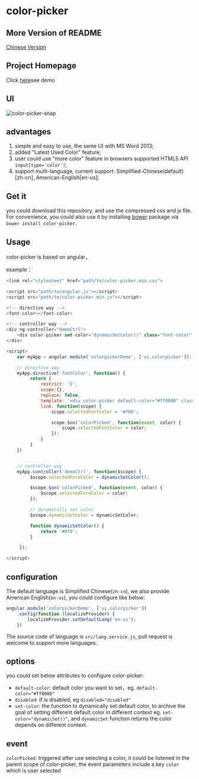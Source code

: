 # color-picker

## More Version of README
[Chinese Version](README.zh-cn.md)


## Project Homepage
Click [here](https://zhangbobell.github.io/color-picker)see demo

## UI
![color-picker-snap](snap.png)

## advantages
1. simple and easy to use, the same UI with MS Word 2013;
2. added "Latest Used Color" feature;
3. user could use "more color" feature in browsers supported HTML5 API `input[type='color']`;
4. support multi-language, current support: Simplified-Chinese(default)[zh-cn], American-English[en-us];

## Get it
you could download this repository, and use the compressed css and js file. For convenience, you could also use it by installing [bower](http://bower.io/) package via `bower install color-picker`.

## Usage
color-picker is based on angular，

example：
```javascript
<link rel="stylesheet" href="path/to/color-picker.min.css">

<script src="path/to/angular.js"></script>
<script src="path/to/color-picker.min.js"></script>

<!-- directive way -->
<font-color></font-color>

<!-- controller way -->
<div ng-controller="demoCtrl">
    <div color-picker set-color="dynamicSetColor()" class="font-color" ng-style="{'background-color': selectedForeColor}"></div>
</div>

<script>
    var myApp = angular.module('colorpickerDemo', ['ui.colorpicker']);

    // directive way
    myApp.directive('fontColor', function() {
         return {
             restrict: 'E',
             scope:{},
             replace: false,
             template: '<div color-picker default-color="#ff0000" class="font-color" ng-style="{\'background-color\': selectedFontColor}"></div>',
             link: function(scope) {
                 scope.selectedFontColor = '#f00';

                 scope.$on('colorPicked', function(event, color) {
                     scope.selectedFontColor = color;
                 });
             }
         }
    })


    // controller way
    myApp.controller('demoCtrl', function($scope) {
         $scope.selectedForeColor = dynamicSetColor();

         $scope.$on('colorPicked', function(event, color) {
             $scope.selectedForeColor = color;
         });

         // dynamically set color
         $scope.dynamicSetColor = dynamicSetColor;

         function dynamicSetColor() {
             return '#0f0';
         }

     });

</script>
```

## configuration
The default language is Simplified Chinese(`zh-cn`), we also provide American English(`en-us`), you could configure like below:
```javascript
angular.module('colorpickerDemo', ['ui.colorpicker'])
    .config(function (localizeProvider) {
        localizeProvider.setDefaultLang('en-us');
    })
```
The source code of language is `src/lang.service.js`, pull request is welcome to support more languages.

## options
you could set below attributes to configure color-picker:
 - `default-color`: default color you want to set，eg. `default-color="#ff0000"`
 - `disabled`: if is disabled, eg `disabled="disabled"`
 - `set-color`: the function to dynamically set default color, to archive the goal of setting different default color in different context
  eg. `set-color="dynamicSet()"`, and `dynamicSet` function returns the color depends on different context.

## event
`colorPicked`: triggered after use selecting a color, it could be listened in the parent scope of color-picker, the event parameters include a key `color` which is user selected
